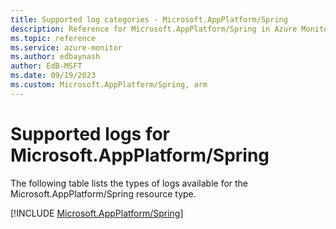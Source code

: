 ```yaml
---
title: Supported log categories - Microsoft.AppPlatform/Spring
description: Reference for Microsoft.AppPlatform/Spring in Azure Monitor Logs.
ms.topic: reference
ms.service: azure-monitor
ms.author: edbaynash
author: EdB-MSFT
ms.date: 09/19/2023
ms.custom: Microsoft.AppPlatform/Spring, arm
---
```





# Supported logs for Microsoft.AppPlatform/Spring  
The following table lists the types of logs available for the Microsoft.AppPlatform/Spring resource type.
  
  
[!INCLUDE [Microsoft.AppPlatform/Spring](./includes/Microsoft-AppPlatform-Spring-logs-include.md)]
  
